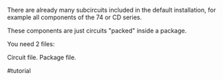 
There are already many subcircuits included in the default installation, for example all components of the 74 or CD series.

These components are just circuits "packed" inside a package.

You need 2 files:

Circuit file.
Package file.

#tutorial 